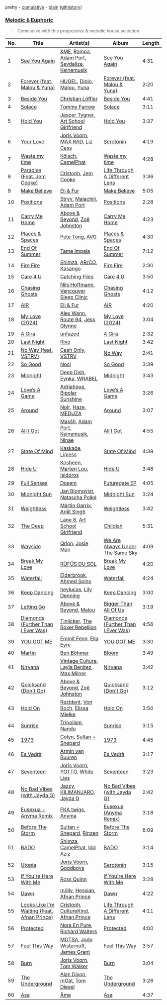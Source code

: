 pretty - [cumulative](/playlists/cumulative/Melodic%20&%20Euphoric.md) - [plain](/playlists/plain/37i9dQZF1DWTiVLKoHQ1yC) ([githistory](https://github.githistory.xyz/vitokorn/spotify-playlist-archive/blob/master/playlists/plain/37i9dQZF1DWTiVLKoHQ1yC))
### [Melodic & Euphoric](https://open.spotify.com/playlist/37i9dQZF1DWTiVLKoHQ1yC)

> Come alive with this progressive & melodic house selection.

| No. | Title | Artist(s) | Album | Length |
|---|---|---|---|---|
| 1 | [See You Again](https://open.spotify.com/track/56UAYL2z5DZoj6qJXGrQsA) | [&ME](https://open.spotify.com/artist/5mIowAJMp7RKNheelruV5z), [Rampa](https://open.spotify.com/artist/08jywfUS0hp8XYlYs0cvz8), [Adam Port](https://open.spotify.com/artist/2loEsOijJ6XiGzWYFXMIRk), [Sevdaliza](https://open.spotify.com/artist/5MraexJKZDrQYzS98kNwie), [Keinemusik](https://open.spotify.com/artist/26WKgv73kRHD0gEDKD1i8j) | [See You Again](https://open.spotify.com/album/6k4dxoY6e4bis3BHs2C52x) | 4:31 |
| 2 | [Forever (feat. Malou & Yuna)](https://open.spotify.com/track/0WS1qLcXKsCGt5e3dqq30S) | [HUGEL](https://open.spotify.com/artist/5PlfkPxwCpRRWQJBxCa0By), [Diplo](https://open.spotify.com/artist/5fMUXHkw8R8eOP2RNVYEZX), [Malou](https://open.spotify.com/artist/5mU7ohKXRejACFS8eZIixp), [Yuna](https://open.spotify.com/artist/3kHVioJpVxlazAAKQ64pC1) | [Forever (feat. Malou & Yuna)](https://open.spotify.com/album/4nXpTQXjFGtB5n3vC76IBR) | 2:20 |
| 3 | [Beside You](https://open.spotify.com/track/2WfIJfd9wigShyjbYUtdVD) | [Christian Löffler](https://open.spotify.com/artist/3tSvlEzeDnVbQJBTkIA6nO) | [Beside You](https://open.spotify.com/album/5DsgwQLhj3D4vGCPAjkbSS) | 4:41 |
| 4 | [Solace](https://open.spotify.com/track/4BNe5zr3vPLB8hgT5cwKKY) | [Tommy Farrow](https://open.spotify.com/artist/48PJbNNOaXy5gbHGHlar5T) | [Solace](https://open.spotify.com/album/10TASq1hI0uDw6T8A3bohM) | 3:11 |
| 5 | [Hold You](https://open.spotify.com/track/42sEy8EwRIzAMQk5pACbcr) | [Jasper Tygner](https://open.spotify.com/artist/2D7akgJBXcsp8Y2FKdPJCh), [Art School Girlfriend](https://open.spotify.com/artist/3rtvvt1kuQ4luEWq8epaHD) | [Hold You](https://open.spotify.com/album/3tVg0WYwk5drh3NyXqJm8l) | 3:37 |
| 6 | [Your Love](https://open.spotify.com/track/4uleXVmy29pPsBAuTpIjMt) | [Joris Voorn](https://open.spotify.com/artist/4jGpKAmwvU263l0tUh4xKU), [MAX RAD](https://open.spotify.com/artist/2Igm79AVp3dCbQhfF6I60Z), [Liz Cass](https://open.spotify.com/artist/0erHD7VN4kx2WwPg8w53kp) | [Serotonin](https://open.spotify.com/album/1fMbI7RSc0nbFMJPAVWx6l) | 4:19 |
| 7 | [Waste my time](https://open.spotify.com/track/4xCLq4cUWXD5FZS7sRImSL) | [Kölsch](https://open.spotify.com/artist/2D9Oe8R9UhbMvFAsMJpXj0), [CamelPhat](https://open.spotify.com/artist/240wlM8vDrf6S4zCyzGj2W) | [Waste my time](https://open.spotify.com/album/3VsSZzexEbHqQu1hfDrpEY) | 4:28 |
| 8 | [Paradise (Feat. Jem Cooke)](https://open.spotify.com/track/6IB7ACtFpfxFbUR06pA7Xc) | [Cristoph](https://open.spotify.com/artist/532SqCIYmJyXEdEiCJLgYG), [Jem Cooke](https://open.spotify.com/artist/0AkL5tzM3UsDlWak9E0OwH) | [Life Through A Different Lens](https://open.spotify.com/album/4qkVLM1dHnydhcWUOg6U4A) | 3:36 |
| 9 | [Make Believe](https://open.spotify.com/track/1nEDMIR5oi1bLxzRnZgkGo) | [Eli & Fur](https://open.spotify.com/artist/5CkVLGKUJkIc1pmSk10QP4) | [Make Believe](https://open.spotify.com/album/5RxsBzZ4GDZ3khKSeKERdv) | 5:05 |
| 10 | [Positions](https://open.spotify.com/track/3nnStd7PMGgrN0tfmdhv3j) | [Stryv](https://open.spotify.com/artist/6XjgqvaVLUib6lCerbZrYD), [Malachiii](https://open.spotify.com/artist/37lTKHi901VnwngQ7C8noT), [Adam Port](https://open.spotify.com/artist/2loEsOijJ6XiGzWYFXMIRk) | [Positions](https://open.spotify.com/album/3PrRNJ8J2SsqlPjjNvDeah) | 2:28 |
| 11 | [Carry Me Home](https://open.spotify.com/track/0lbDwXKepk4wbsklVuUJMs) | [Above & Beyond](https://open.spotify.com/artist/10gzBoINW3cLJfZUka8Zoe), [Zoë Johnston](https://open.spotify.com/artist/3dWyWwLvZWsWtXZHhmAiFL) | [Carry Me Home](https://open.spotify.com/album/04lXOT3XeBqnKkuQlslh9e) | 4:23 |
| 12 | [Places & Spaces](https://open.spotify.com/track/5ZibjIUUEsl7NKwbAHYAjL) | [Pete Tong](https://open.spotify.com/artist/6n1t55WMsSIUFHrAL4mUsB), [AVG](https://open.spotify.com/artist/0CxqFWFFJmjGVdphWpJhxo) | [Places & Spaces](https://open.spotify.com/album/4eJFOr28wLZ0jwMWgEnFt9) | 4:30 |
| 13 | [End Of Summer](https://open.spotify.com/track/1Iw5iLfAwDvS6frI82gMoV) | [Tame Impala](https://open.spotify.com/artist/5INjqkS1o8h1imAzPqGZBb) | [End Of Summer](https://open.spotify.com/album/3kgOKo0TlU22INB7U0Rqdj) | 7:12 |
| 14 | [Fire Fire](https://open.spotify.com/track/35dt2bP4CcBzepyufQbvYZ) | [Shimza](https://open.spotify.com/artist/0WHbjg8hVel1R9kq5794HX), [AR/CO](https://open.spotify.com/artist/7mGI9Sd66FqHjIkwzkgbG7), [Kasango](https://open.spotify.com/artist/3jteNJj8zf2v4qYMGDXa8r) | [Fire Fire](https://open.spotify.com/album/7rIqdKsiVJ2ZAHtxFJm6jf) | 2:30 |
| 15 | [Care 4 U](https://open.spotify.com/track/0HyeHFftm2QGWsp3yuF0Bp) | [Catching Flies](https://open.spotify.com/artist/4zAOqBfNLyWFvj1e3yvypJ) | [Care 4 U](https://open.spotify.com/album/1Tgs6XBRjJZwsxhon8yDXl) | 3:50 |
| 16 | [Chasing Ghosts](https://open.spotify.com/track/4uzqcDlCOl0et4pGtfkka5) | [Nils Hoffmann](https://open.spotify.com/artist/6sOEMfvCfHQ9dhSWyamXVb), [Vancouver Sleep Clinic](https://open.spotify.com/artist/77BznF1Dr1k5KyEZ6Nn3jB) | [Chasing Ghosts](https://open.spotify.com/album/6SjsSADxNyzHxGbh0qQfq4) | 4:12 |
| 17 | [AIR](https://open.spotify.com/track/3gSIjJhFk9GjUsgD7QjdrF) | [Eli & Fur](https://open.spotify.com/artist/5CkVLGKUJkIc1pmSk10QP4) | [AIR](https://open.spotify.com/album/18gB7JgKL82pJ2SVBsNL2T) | 4:20 |
| 18 | [My Love (2024)](https://open.spotify.com/track/2nljjiWhzVIugb5vgEMQQk) | [Alex Wann](https://open.spotify.com/artist/6PTNNcLg90Kkl89JcEwKhT), [Route 94](https://open.spotify.com/artist/1dgdvbogmctybPrGEcnYf6), [Jess Glynne](https://open.spotify.com/artist/4ScCswdRlyA23odg9thgIO) | [My Love (2024)](https://open.spotify.com/album/73PdhRzMikkkImZ4qHOzZ3) | 3:04 |
| 19 | [A Gira](https://open.spotify.com/track/5QwJtoSfJqEPHlNCm46uex) | [unfazed](https://open.spotify.com/artist/6Wum1TGlR5ndmClcDmHeg0) | [A Gira](https://open.spotify.com/album/2rC25GOtlshiG5XOkXIh1E) | 2:32 |
| 20 | [Last Night](https://open.spotify.com/track/2fr3zUXQFLztUhpfBu6Wpq) | [Rivo](https://open.spotify.com/artist/2NrprO4CludRmaWtpqud10) | [Last Night](https://open.spotify.com/album/61FSTdvDNl2fNqdGKTrXib) | 3:42 |
| 21 | [No Way (feat. VSTRV)](https://open.spotify.com/track/6P6QpKhOiESf2YvyNYzkkl) | [Cash Only](https://open.spotify.com/artist/3YCvK0FOrGJifQmDc12PVE), [VSTRV](https://open.spotify.com/artist/463HBoPaLcwXy2xva2BP30) | [No Way](https://open.spotify.com/album/2RLmwbB9aPbkkpgdcvwQTq) | 2:41 |
| 22 | [So Good](https://open.spotify.com/track/2S9jqUEI9fiDNtSH707KR4) | [Nosi](https://open.spotify.com/artist/4XECs6DHU3xRrr0uydWY2R) | [So Good](https://open.spotify.com/album/4XdGFi19TK15rVAH9MiFBE) | 3:39 |
| 23 | [Midnight](https://open.spotify.com/track/4gqpWEfLRR1cldkjN1mh5q) | [Deep Dish](https://open.spotify.com/artist/720JYpdCgHuTmDeryW0wEA), [Eynka](https://open.spotify.com/artist/0yG65Hobg0EEGfxqfFq4Jg), [WRABEL](https://open.spotify.com/artist/7r2uG6BlFXKcwmh9ItqlII) | [Midnight](https://open.spotify.com/album/78SHmchzpBWJ9Gt3bLL5CI) | 3:43 |
| 24 | [Love’s A Game](https://open.spotify.com/track/0ytQmrJaRbb6Ogw1C55sV5) | [Adriatique](https://open.spotify.com/artist/02DWGcShQivFepRvGJ7xhB), [Bipolar Sunshine](https://open.spotify.com/artist/0CjWKoS55T7DOt0HJuwF1H) | [Love’s A Game](https://open.spotify.com/album/0OuwtqtwwnHQRwwwJ2Kdcd) | 3:26 |
| 25 | [Around](https://open.spotify.com/track/0qDYl6Bj6oTuaBLNKZfuHb) | [Noir](https://open.spotify.com/artist/2rHW9XpYMGsHj7BmAOSmr9), [Haze](https://open.spotify.com/artist/339nH3LvJ62PHz7OXYAYwd), [MEDUZA](https://open.spotify.com/artist/0xRXCcSX89eobfrshSVdyu) | [Around](https://open.spotify.com/album/4ANmjIhAGKLPOl9F3NrqWC) | 3:07 |
| 26 | [All I Got](https://open.spotify.com/track/2LMK2xLfWLKbfjZgtBWByM) | [Masšh](https://open.spotify.com/artist/6QRqfE9Na7BRYG1mxRYqGs), [Adam Port](https://open.spotify.com/artist/2loEsOijJ6XiGzWYFXMIRk), [Keinemusik](https://open.spotify.com/artist/26WKgv73kRHD0gEDKD1i8j), [Ninae](https://open.spotify.com/artist/5aTBULJ6efMF1VyzcxMXa6) | [All I Got](https://open.spotify.com/album/7Mmq6Qpis7mg3g8j4uzBTL) | 4:55 |
| 27 | [State Of Mind](https://open.spotify.com/track/769a3KrWIeyqIeAsKSyq2Y) | [Kaskade](https://open.spotify.com/artist/6TQj5BFPooTa08A7pk8AQ1), [Lipless](https://open.spotify.com/artist/0XmmX4fE4SiRMu3ICsP5sA) | [State Of Mind](https://open.spotify.com/album/3l1Cs2OVHkj5aLiFHyOlDg) | 4:39 |
| 28 | [Hide U](https://open.spotify.com/track/4V5CI7i0zZJxXUgwzfjuDI) | [Kosheen](https://open.spotify.com/artist/5squ8uM6fhMQY71t9xobJC), [Marten Lou](https://open.spotify.com/artist/7MmHXD2ESooP0XdgrVuKTK), [Isidoros](https://open.spotify.com/artist/7mruJTmwlBJyHBAdnMtCrb) | [Hide U](https://open.spotify.com/album/1M1V1AUFqCvUMqREoveuAG) | 3:48 |
| 29 | [Full Senses](https://open.spotify.com/track/7HPqSOqNJDY0D0x4S2DUEl) | [Dosem](https://open.spotify.com/artist/0zmnkCTbAxYsZAMIqXEzfS) | [Futuregate EP](https://open.spotify.com/album/2144wrwR6t8gSTZWIkAYSZ) | 4:05 |
| 30 | [Midnight Sun](https://open.spotify.com/track/5H5wa2EQJyOkR0ghHZDcNI) | [Jan Blomqvist](https://open.spotify.com/artist/5wMlMjOLeJfS5DfxqGfm83), [Natascha Polké](https://open.spotify.com/artist/5FLN3H4PiuUQMmFzGmcQ96) | [Midnight Sun](https://open.spotify.com/album/7rsuL0QKTG0jAceR17H1uZ) | 3:24 |
| 31 | [Weightless](https://open.spotify.com/track/3ZDr3LJNCHailBSkpc29SF) | [Martin Garrix](https://open.spotify.com/artist/60d24wfXkVzDSfLS6hyCjZ), [Arijit Singh](https://open.spotify.com/artist/4YRxDV8wJFPHPTeXepOstw) | [Weightless](https://open.spotify.com/album/1hRQTykXLhpCU8QGBLWVh8) | 3:42 |
| 32 | [The Deep](https://open.spotify.com/track/71RUnMMD5MX4ew96dMDCl4) | [Lane 8](https://open.spotify.com/artist/27gtK7m9vYwCyJ04zz0kIb), [Art School Girlfriend](https://open.spotify.com/artist/3rtvvt1kuQ4luEWq8epaHD) | [Childish](https://open.spotify.com/album/2tj4SjIgpp92mAT2wtiDoZ) | 5:31 |
| 33 | [Wayside](https://open.spotify.com/track/41BRWHGuqEcSZszacBBCld) | [Qrion](https://open.spotify.com/artist/0bGDTQ78MVgI5Snqo9KJZw), [Josie Man](https://open.spotify.com/artist/1bkxOwOWP9R4SzB6poMhtQ) | [We Are Always Under The Same Sky](https://open.spotify.com/album/0SpZZ8NyMsk2xlKrp9rBkJ) | 4:09 |
| 34 | [Break My Love](https://open.spotify.com/track/3tqyv30P7pO53IAIUo8IeN) | [RÜFÜS DU SOL](https://open.spotify.com/artist/5Pb27ujIyYb33zBqVysBkj) | [Break My Love](https://open.spotify.com/album/52LgW9Zy9r1T3uVsT07Y6Y) | 4:20 |
| 35 | [Waterfall](https://open.spotify.com/track/5XJvzlRR2FnsObtoYy6qoy) | [Elderbrook](https://open.spotify.com/artist/2vf4pRsEY6LpL5tKmqWb64), [Ahmed Spins](https://open.spotify.com/artist/4jercY4pUhY6jB8eQjpVJV) | [Waterfall](https://open.spotify.com/album/4S4VjEK6SsnM7kVDy4w5Yx) | 4:24 |
| 36 | [Keep Dancing](https://open.spotify.com/track/0WYihY6WRZeHYixHV6cMSP) | [heylucas](https://open.spotify.com/artist/4hheW577K2nAMAwDuTGAA4), [Lily Denning](https://open.spotify.com/artist/3gY5phLoPwEPBcHXck53XX) | [Keep Dancing](https://open.spotify.com/album/7478dTxcx2Gg9zuoKLF3RG) | 3:00 |
| 37 | [Letting Go](https://open.spotify.com/track/4cliBLsKJiv3tno21brdKJ) | [Above & Beyond](https://open.spotify.com/artist/10gzBoINW3cLJfZUka8Zoe), [Malou](https://open.spotify.com/artist/5mU7ohKXRejACFS8eZIixp) | [Bigger Than All Of Us](https://open.spotify.com/album/1yXsFzEZ5amp2ocSjGQhkm) | 3:19 |
| 38 | [Diamonds (Further Than I Ever Was)](https://open.spotify.com/track/25Zv9R5lGEZIQkUtERSFeo) | [Tinlicker](https://open.spotify.com/artist/5EmEZjq8eHEC6qFnT63Lza), [The Boxer Rebellion](https://open.spotify.com/artist/7DEseTqRODmSu3C7jxCHl5) | [Diamonds (Further Than I Ever Was)](https://open.spotify.com/album/2UpwdJFrDOlYt6Na23mIV6) | 4:56 |
| 39 | [YOU GOT ME](https://open.spotify.com/track/5xIF1HQGt4ikaGRDevUNOL) | [Emmit Fenn](https://open.spotify.com/artist/3VVLqeEqQQqTgT8YhfY9Z6), [Ella Eyre](https://open.spotify.com/artist/66TrUkUZ3RM29dqeDQRgyA) | [YOU GOT ME](https://open.spotify.com/album/7KEs4DXK74Hcj1JLQeL33D) | 3:30 |
| 40 | [Martin](https://open.spotify.com/track/6o9cf8uFietnTZLtSGCvHH) | [Ben Böhmer](https://open.spotify.com/artist/5tDjiBYUsTqzd0RkTZxK7u) | [Bloom](https://open.spotify.com/album/57OLEpkhCXysV9FWrSbwid) | 3:49 |
| 41 | [Nirvana](https://open.spotify.com/track/64jx6PV3hXstEZ7hggGeKw) | [Vintage Culture](https://open.spotify.com/artist/28uJnu5EsrGml2tBd7y8ts), [Layla Benitez](https://open.spotify.com/artist/3StMSo3rzsZBfuGaGLq3IE), [Max Milner](https://open.spotify.com/artist/0WFFfBGhY0aC6MQiQ1UQi8) | [Nirvana](https://open.spotify.com/album/1ZohrB8KSfWMc0yNkymR93) | 3:42 |
| 42 | [Quicksand (Don't Go)](https://open.spotify.com/track/31bZ1mzfyByfW5uPw1lxT7) | [Above & Beyond](https://open.spotify.com/artist/10gzBoINW3cLJfZUka8Zoe), [Zoë Johnston](https://open.spotify.com/artist/3dWyWwLvZWsWtXZHhmAiFL) | [Quicksand (Don't Go)](https://open.spotify.com/album/0WCqTOZHxoqdZBkwuyXZEC) | 3:12 |
| 43 | [Hold On](https://open.spotify.com/track/6PhDLktpvEInsEyJlStBdf) | [Rezident](https://open.spotify.com/artist/0hzZTaZ59eR5lESXHRVgkc), [Von Boch](https://open.spotify.com/artist/7cR62TCmcorAdyny40NsP0), [Elissa Mielke](https://open.spotify.com/artist/0pu3ESGhCGupolNCwxDCOw) | [Hold On](https://open.spotify.com/album/4NaRLbBHxXA9nqPSwm7ELk) | 3:50 |
| 44 | [Sunrise](https://open.spotify.com/track/5B4s1YdlPmrvw0ezwn4Dsb) | [Tripolism](https://open.spotify.com/artist/18JlbX3l0yzlwdnQVJrLsp), [Nandu](https://open.spotify.com/artist/5Kf73Whb7MShPJMFlvv8k0) | [Sunrise](https://open.spotify.com/album/3jL6JX0ASVF3UX9P8mZQdV) | 3:15 |
| 45 | [1973](https://open.spotify.com/track/3fCowMGKkshKs0iwAdxZBd) | [Colyn](https://open.spotify.com/artist/5vr1GvUstxr6nwxniKqLOh), [Sultan + Shepard](https://open.spotify.com/artist/14Tg9FvbNismPR1PJHxRau) | [1973](https://open.spotify.com/album/3WROI0h7GqcwLS3KlxAwxV) | 4:45 |
| 46 | [Es Vedrà](https://open.spotify.com/track/4Z6W8iMLWY5uuMsAheztBm) | [Armin van Buuren](https://open.spotify.com/artist/0SfsnGyD8FpIN4U4WCkBZ5) | [Es Vedrà](https://open.spotify.com/album/0MB3CQJilu7NFipHOBevET) | 3:17 |
| 47 | [Seventeen](https://open.spotify.com/track/7JWcNzIEvT4YIS0hplWZBs) | [Joris Voorn](https://open.spotify.com/artist/4jGpKAmwvU263l0tUh4xKU), [YOTTO](https://open.spotify.com/artist/5Dyfxq0ZrFjjeFBdSNxDbo), [White Lies](https://open.spotify.com/artist/6ssXMmc5EOUrauZxirM910) | [Seventeen](https://open.spotify.com/album/18n4STVyi9RQAlFSYINDf3) | 3:23 |
| 48 | [No Bad Vibes (with Jayda G)](https://open.spotify.com/track/4DK8lTWgFCZRcErLgHQXWl) | [Jazzy](https://open.spotify.com/artist/7zAAwgV5Wqmvpb4GzvlRkP), [KILIMANJARO](https://open.spotify.com/artist/4QGD0m9AGZixhuPAzaBeD7), [Jayda G](https://open.spotify.com/artist/3NKVm2Jedcf6ibJr6pMUVx) | [No Bad Vibes (with Jayda G)](https://open.spotify.com/album/7m26pLm2a8SYagLBTD1I8W) | 2:42 |
| 49 | [Eusexua - Anyma Remix](https://open.spotify.com/track/6uS58ykUmaKr8YWIecDPP6) | [FKA twigs](https://open.spotify.com/artist/6nB0iY1cjSY1KyhYyuIIKH), [Anyma](https://open.spotify.com/artist/4iBwchw0U0GZv5RfVYSMxN) | [Eusexua (Anyma Remix)](https://open.spotify.com/album/3XNLi9xalekB3v4swIj7zN) | 3:18 |
| 50 | [Before The Storm](https://open.spotify.com/track/1Rd0kA3ditVAlVAb5Hdb1p) | [Sultan + Shepard](https://open.spotify.com/artist/14Tg9FvbNismPR1PJHxRau), [Rinzen](https://open.spotify.com/artist/0kYFb6blNbeBAHaQqyURgI) | [Before The Storm](https://open.spotify.com/album/3STvJmVOJVqeBMRvuNHfoS) | 6:09 |
| 51 | [BADO](https://open.spotify.com/track/54ThjvbWJnmRSKI7Jp82cA) | [Shimza](https://open.spotify.com/artist/0WHbjg8hVel1R9kq5794HX), [CamelPhat](https://open.spotify.com/artist/240wlM8vDrf6S4zCyzGj2W), [Idd Aziz](https://open.spotify.com/artist/0LC3HTEh3afI3UfpmSdShk) | [BADO](https://open.spotify.com/album/1fDVNJlFOylIlxzbllqADM) | 3:14 |
| 52 | [Utopia](https://open.spotify.com/track/6yeXOGFx7lkO6obKWKZP0r) | [Joris Voorn](https://open.spotify.com/artist/4jGpKAmwvU263l0tUh4xKU), [Goodboys](https://open.spotify.com/artist/2nm38smINjms1LtczR0Cei) | [Serotonin](https://open.spotify.com/album/2yTfM6fWFKAvaUd0gWoJw1) | 3:15 |
| 53 | [If You're Here With Me](https://open.spotify.com/track/1gp4PEvDlABR6els2tgWdc) | [Ross Quinn](https://open.spotify.com/artist/7zaRAbRhvbrGObP8CjdTsr) | [If You're Here With Me](https://open.spotify.com/album/5uYuUtiS2gs7X2tVLGkz6M) | 3:28 |
| 54 | [Dawn](https://open.spotify.com/track/5adS6sOA3qKVw5qxhRPowE) | [mölly](https://open.spotify.com/artist/6Xu5UlsnkfZs7hVBR9Gmxq), [Hessian](https://open.spotify.com/artist/3LOXsWYvJPnBVnQzCquxAs), [Afnan Prince](https://open.spotify.com/artist/0T3J2fxgciLGud2pwqHixZ) | [Dawn](https://open.spotify.com/album/0YQeE6phJTbw0RH4xrkZXs) | 4:22 |
| 55 | [Looks Like I'm Waiting (Feat. Afnan Prince)](https://open.spotify.com/track/51JugfoqOCejQxQA1l3KA2) | [Cristoph](https://open.spotify.com/artist/532SqCIYmJyXEdEiCJLgYG), [CultureKind](https://open.spotify.com/artist/1YNigXVj4nplsVBqUMbeDK), [Afnan Prince](https://open.spotify.com/artist/0T3J2fxgciLGud2pwqHixZ) | [Life Through A Different Lens](https://open.spotify.com/album/2zXpavr4cwijBRpdNkXWyw) | 4:11 |
| 56 | [Protected](https://open.spotify.com/track/1cRRIRrUiPnLOvsnWNhoH9) | [Nora En Pure](https://open.spotify.com/artist/24DO0PijjITGIEWsO8XaPs), [Richard Walters](https://open.spotify.com/artist/3rUqgY188kWz0hKkqnpk9F) | [Protected](https://open.spotify.com/album/4MOIA5rcy0XfN7kRWmSukG) | 4:00 |
| 57 | [Feel This Way](https://open.spotify.com/track/6zJt25uKI95nvyjBptz8vv) | [MOTSA](https://open.spotify.com/artist/2fyuHXew1I5FJDAQdbCYXP), [Jody Wisternoff](https://open.spotify.com/artist/5gTVJRQmuS88nOhhdHqErL), [James Grant](https://open.spotify.com/artist/45fFrwMq6sPP5P4k1qqFi7) | [Feel This Way](https://open.spotify.com/album/7CVPXNero5fCaq9l14Wdwo) | 3:57 |
| 58 | [Burn](https://open.spotify.com/track/6Qjj2GM9yVFD4mM9L3EfUx) | [Joris Voorn](https://open.spotify.com/artist/4jGpKAmwvU263l0tUh4xKU), [Tom Walker](https://open.spotify.com/artist/7z2avKuuiMAT4XZJFv8Rvh) | [Burn](https://open.spotify.com/album/4VoDJLEzNcvNIMDSZ684yk) | 3:04 |
| 59 | [The Underground](https://open.spotify.com/track/7wGmPBuP4YuLGd8VBr3tXT) | [Alan Dixon](https://open.spotify.com/artist/0yEnnivHzCPxaTfNbWjV7x), [mOat](https://open.spotify.com/artist/5cwcCt2XL9QIC0yZy33Fds), [Tom Diesel](https://open.spotify.com/artist/7rolJUC0OEHjIesmKcAGKX) | [The Underground](https://open.spotify.com/album/1EVXcljYwqRs05PCzODyWB) | 3:26 |
| 60 | [Asa](https://open.spotify.com/track/1dWWpbUHni0mmv9aaVLhcH) | [Âme](https://open.spotify.com/artist/5muFO8VqYRCRW13EkvX564) | [Asa](https://open.spotify.com/album/2ZqR3WdAJcLqzrAnrfTqyf) | 4:37 |
